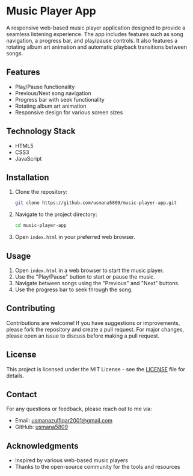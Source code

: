 # Music Player App

A responsive web-based music player application designed to provide a seamless listening experience. The app includes features such as song navigation, a progress bar, and play/pause controls. It also features a rotating album art animation and automatic playback transitions between songs.

## Features

- Play/Pause functionality
- Previous/Next song navigation
- Progress bar with seek functionality
- Rotating album art animation
- Responsive design for various screen sizes

## Technology Stack

- HTML5
- CSS3
- JavaScript

## Installation

1. Clone the repository:

    ```bash
    git clone https://github.com/usmana5809/music-player-app.git
    ```

2. Navigate to the project directory:

    ```bash
    cd music-player-app
    ```

3. Open `index.html` in your preferred web browser.

## Usage

1. Open `index.html` in a web browser to start the music player.
2. Use the "Play/Pause" button to start or pause the music.
3. Navigate between songs using the "Previous" and "Next" buttons.
4. Use the progress bar to seek through the song.

## Contributing

Contributions are welcome! If you have suggestions or improvements, please fork the repository and create a pull request. For major changes, please open an issue to discuss before making a pull request.

## License

This project is licensed under the MIT License - see the [LICENSE](LICENSE) file for details.

## Contact

For any questions or feedback, please reach out to me via:

- Email: [usmanazulfiqar2001@gmail.com](mailto:usmanazlfiqar2001@gmail.com)
- GitHub: [usmana5809](https://github.com/5809)

## Acknowledgments

- Inspired by various web-based music players
- Thanks to the open-source community for the tools and resources

